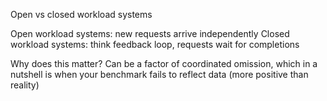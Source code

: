 Open vs closed workload systems

Open workload systems: new requests arrive independently
Closed workload systems: think feedback loop, requests wait for completions

Why does this matter?
Can be a factor of coordinated omission, which in a nutshell is when your benchmark fails to reflect data (more positive than reality)
